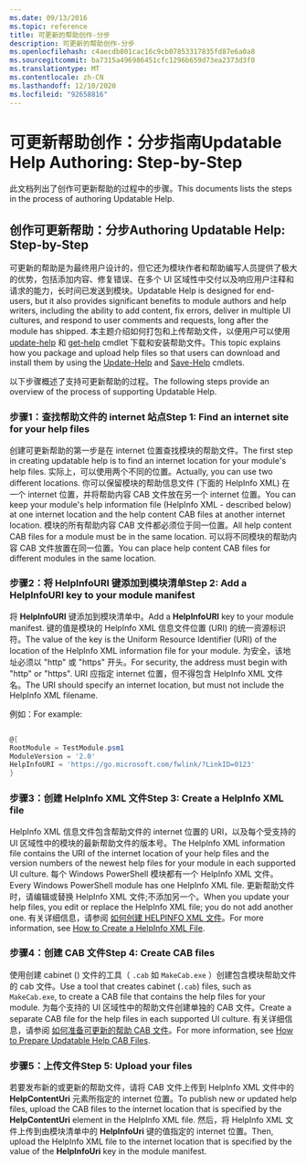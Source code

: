 ```yaml
---
ms.date: 09/13/2016
ms.topic: reference
title: 可更新的帮助创作-分步
description: 可更新的帮助创作-分步
ms.openlocfilehash: c4aecdb801cac16c9cb07853317835fd87e6a0a8
ms.sourcegitcommit: ba7315a496986451cfc1296b659d73ea2373d3f0
ms.translationtype: MT
ms.contentlocale: zh-CN
ms.lasthandoff: 12/10/2020
ms.locfileid: "92658816"
---
```

# <a name="updatable-help-authoring-step-by-step"></a><span data-ttu-id="7cb86-103">可更新帮助创作：分步指南</span><span class="sxs-lookup"><span data-stu-id="7cb86-103">Updatable Help Authoring: Step-by-Step</span></span>

<span data-ttu-id="7cb86-104">此文档列出了创作可更新帮助的过程中的步骤。</span><span class="sxs-lookup"><span data-stu-id="7cb86-104">This documents lists the steps in the process of authoring Updatable Help.</span></span>

## <a name="authoring-updatable-help-step-by-step"></a><span data-ttu-id="7cb86-105">创作可更新帮助：分步</span><span class="sxs-lookup"><span data-stu-id="7cb86-105">Authoring Updatable Help: Step-by-Step</span></span>

<span data-ttu-id="7cb86-106">可更新的帮助是为最终用户设计的，但它还为模块作者和帮助编写人员提供了极大的优势，包括添加内容、修复错误、在多个 UI 区域性中交付以及响应用户注释和请求的能力，长时间已发送到模块。</span><span class="sxs-lookup"><span data-stu-id="7cb86-106">Updatable Help is designed for end-users, but it also provides significant benefits to module authors and help writers, including the ability to add content, fix errors, deliver in multiple UI cultures, and respond to user comments and requests, long after the module has shipped.</span></span> <span data-ttu-id="7cb86-107">本主题介绍如何打包和上传帮助文件，以便用户可以使用 [update-help](/powershell/module/Microsoft.PowerShell.Core/Update-Help) 和 [get-help](/powershell/module/Microsoft.PowerShell.Core/Save-Help) cmdlet 下载和安装帮助文件。</span><span class="sxs-lookup"><span data-stu-id="7cb86-107">This topic explains how you package and upload help files so that users can download and install them by using the [Update-Help](/powershell/module/Microsoft.PowerShell.Core/Update-Help) and [Save-Help](/powershell/module/Microsoft.PowerShell.Core/Save-Help) cmdlets.</span></span>

<span data-ttu-id="7cb86-108">以下步骤概述了支持可更新帮助的过程。</span><span class="sxs-lookup"><span data-stu-id="7cb86-108">The following steps provide an overview of the process of supporting Updatable Help.</span></span>

### <a name="step-1-find-an-internet-site-for-your-help-files"></a><span data-ttu-id="7cb86-109">步骤1：查找帮助文件的 internet 站点</span><span class="sxs-lookup"><span data-stu-id="7cb86-109">Step 1: Find an internet site for your help files</span></span>

<span data-ttu-id="7cb86-110">创建可更新帮助的第一步是在 internet 位置查找模块的帮助文件。</span><span class="sxs-lookup"><span data-stu-id="7cb86-110">The first step in creating updatable help is to find an internet location for your module's help files.</span></span> <span data-ttu-id="7cb86-111">实际上，可以使用两个不同的位置。</span><span class="sxs-lookup"><span data-stu-id="7cb86-111">Actually, you can use two different locations.</span></span> <span data-ttu-id="7cb86-112">你可以保留模块的帮助信息文件 (下面的 HelpInfo XML) 在一个 internet 位置，并将帮助内容 CAB 文件放在另一个 internet 位置。</span><span class="sxs-lookup"><span data-stu-id="7cb86-112">You can keep your module's help information file (HelpInfo XML - described below) at one internet location and the help content CAB files at another internet location.</span></span> <span data-ttu-id="7cb86-113">模块的所有帮助内容 CAB 文件都必须位于同一位置。</span><span class="sxs-lookup"><span data-stu-id="7cb86-113">All help content CAB files for a module must be in the same location.</span></span> <span data-ttu-id="7cb86-114">可以将不同模块的帮助内容 CAB 文件放置在同一位置。</span><span class="sxs-lookup"><span data-stu-id="7cb86-114">You can place help content CAB files for different modules in the same location.</span></span>

### <a name="step-2-add-a-helpinfouri-key-to-your-module-manifest"></a><span data-ttu-id="7cb86-115">步骤2：将 HelpInfoURI 键添加到模块清单</span><span class="sxs-lookup"><span data-stu-id="7cb86-115">Step 2: Add a HelpInfoURI key to your module manifest</span></span>

<span data-ttu-id="7cb86-116">将 **HelpInfoURI** 键添加到模块清单中。</span><span class="sxs-lookup"><span data-stu-id="7cb86-116">Add a **HelpInfoURI** key to your module manifest.</span></span> <span data-ttu-id="7cb86-117">键的值是模块的 HelpInfo XML 信息文件位置 (URI) 的统一资源标识符。</span><span class="sxs-lookup"><span data-stu-id="7cb86-117">The value of the key is the Uniform Resource Identifier (URI) of the location of the HelpInfo XML information file for your module.</span></span> <span data-ttu-id="7cb86-118">为安全，该地址必须以 "http" 或 "https" 开头。</span><span class="sxs-lookup"><span data-stu-id="7cb86-118">For security, the address must begin with "http" or "https".</span></span> <span data-ttu-id="7cb86-119">URI 应指定 internet 位置，但不得包含 HelpInfo XML 文件名。</span><span class="sxs-lookup"><span data-stu-id="7cb86-119">The URI should specify an internet location, but must not include the HelpInfo XML filename.</span></span>

<span data-ttu-id="7cb86-120">例如：</span><span class="sxs-lookup"><span data-stu-id="7cb86-120">For example:</span></span>

```powershell

@{
RootModule = TestModule.psm1
ModuleVersion = '2.0'
HelpInfoURI = 'https://go.microsoft.com/fwlink/?LinkID=0123'
}
```

### <a name="step-3-create-a-helpinfo-xml-file"></a><span data-ttu-id="7cb86-121">步骤3：创建 HelpInfo XML 文件</span><span class="sxs-lookup"><span data-stu-id="7cb86-121">Step 3: Create a HelpInfo XML file</span></span>

<span data-ttu-id="7cb86-122">HelpInfo XML 信息文件包含帮助文件的 internet 位置的 URI，以及每个受支持的 UI 区域性中的模块的最新帮助文件的版本号。</span><span class="sxs-lookup"><span data-stu-id="7cb86-122">The HelpInfo XML information file contains the URI of the internet location of your help files and the version numbers of the newest help files for your module in each supported UI culture.</span></span> <span data-ttu-id="7cb86-123">每个 Windows PowerShell 模块都有一个 HelpInfo XML 文件。</span><span class="sxs-lookup"><span data-stu-id="7cb86-123">Every Windows PowerShell module has one HelpInfo XML file.</span></span> <span data-ttu-id="7cb86-124">更新帮助文件时，请编辑或替换 HelpInfo XML 文件;不添加另一个。</span><span class="sxs-lookup"><span data-stu-id="7cb86-124">When you update your help files, you edit or replace the HelpInfo XML file; you do not add another one.</span></span> <span data-ttu-id="7cb86-125">有关详细信息，请参阅 [如何创建 HELPINFO XML 文件](./how-to-create-a-helpinfo-xml-file.md)。</span><span class="sxs-lookup"><span data-stu-id="7cb86-125">For more information, see [How to Create a HelpInfo XML File](./how-to-create-a-helpinfo-xml-file.md).</span></span>

### <a name="step-4-create-cab-files"></a><span data-ttu-id="7cb86-126">步骤4：创建 CAB 文件</span><span class="sxs-lookup"><span data-stu-id="7cb86-126">Step 4: Create CAB files</span></span>

<span data-ttu-id="7cb86-127">使用创建 cabinet () 文件的工具（ `.cab` 如 `MakeCab.exe` ）创建包含模块帮助文件的 cab 文件。</span><span class="sxs-lookup"><span data-stu-id="7cb86-127">Use a tool that creates cabinet (`.cab`) files, such as `MakeCab.exe`, to create a CAB file that contains the help files for your module.</span></span> <span data-ttu-id="7cb86-128">为每个支持的 UI 区域性中的帮助文件创建单独的 CAB 文件。</span><span class="sxs-lookup"><span data-stu-id="7cb86-128">Create a separate CAB file for the help files in each supported UI culture.</span></span> <span data-ttu-id="7cb86-129">有关详细信息，请参阅 [如何准备可更新的帮助 CAB 文件](./how-to-prepare-updatable-help-cab-files.md)。</span><span class="sxs-lookup"><span data-stu-id="7cb86-129">For more information, see [How to Prepare Updatable Help CAB Files](./how-to-prepare-updatable-help-cab-files.md).</span></span>

### <a name="step-5-upload-your-files"></a><span data-ttu-id="7cb86-130">步骤5：上传文件</span><span class="sxs-lookup"><span data-stu-id="7cb86-130">Step 5: Upload your files</span></span>

<span data-ttu-id="7cb86-131">若要发布新的或更新的帮助文件，请将 CAB 文件上传到 HelpInfo XML 文件中的 **HelpContentUri** 元素所指定的 internet 位置。</span><span class="sxs-lookup"><span data-stu-id="7cb86-131">To publish new or updated help files, upload the CAB files to the internet location that is specified by the **HelpContentUri** element in the HelpInfo XML file.</span></span> <span data-ttu-id="7cb86-132">然后，将 HelpInfo XML 文件上传到由模块清单中的 **HelpInfoUri** 键的值指定的 internet 位置。</span><span class="sxs-lookup"><span data-stu-id="7cb86-132">Then, upload the HelpInfo XML file to the internet location that is specified by the value of the **HelpInfoUri** key in the module manifest.</span></span>
